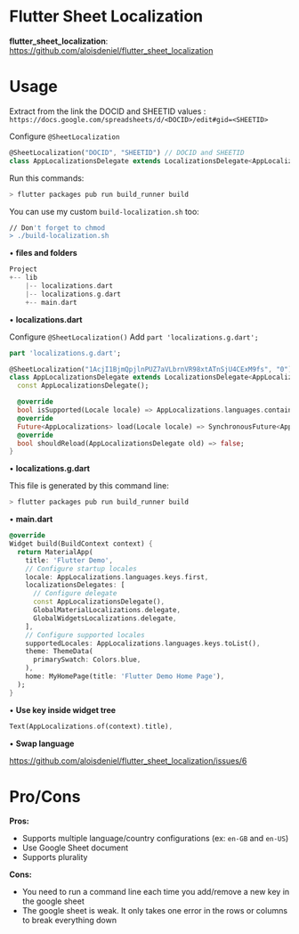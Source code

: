 Flutter Sheet Localization
===============

**flutter_sheet_localization**: https://github.com/aloisdeniel/flutter_sheet_localization

Usage
===============
Extract from the link the DOCID and SHEETID values : `https://docs.google.com/spreadsheets/d/<DOCID>/edit#gid=<SHEETID>`

Configure `@SheetLocalization`
```dart 
@SheetLocalization("DOCID", "SHEETID") // DOCID and SHEETID
class AppLocalizationsDelegate extends LocalizationsDelegate<AppLocalizations> {
```

Run this commands: 
```sh
> flutter packages pub run build_runner build
```

You can use my custom `build-localization.sh` too:
```sh
// Don't forget to chmod
> ./build-localization.sh
```

• **files and folders**
```dart
Project
+-- lib
    |-- localizations.dart
    |-- localizations.g.dart
    +-- main.dart
```
• **localizations.dart**

Configure `@SheetLocalization()`
Add `part 'localizations.g.dart';`
```dart
part 'localizations.g.dart';

@SheetLocalization("1AcjI1BjmQpjlnPUZ7aVLbrnVR98xtATnSjU4CExM9fs", "0")
class AppLocalizationsDelegate extends LocalizationsDelegate<AppLocalizations> {
  const AppLocalizationsDelegate();

  @override
  bool isSupported(Locale locale) => AppLocalizations.languages.containsKey(locale);
  @override
  Future<AppLocalizations> load(Locale locale) => SynchronousFuture<AppLocalizations>(AppLocalizations(locale));
  @override
  bool shouldReload(AppLocalizationsDelegate old) => false;
}
```

• **localizations.g.dart**

This file is generated by this command line:
```sh
> flutter packages pub run build_runner build
```

• **main.dart**
```dart
@override
Widget build(BuildContext context) {
  return MaterialApp(
    title: 'Flutter Demo',
    // Configure startup locales
    locale: AppLocalizations.languages.keys.first,
    localizationsDelegates: [
      // Configure delegate
      const AppLocalizationsDelegate(),
      GlobalMaterialLocalizations.delegate,
      GlobalWidgetsLocalizations.delegate,
    ],
    // Configure supported locales
    supportedLocales: AppLocalizations.languages.keys.toList(),
    theme: ThemeData(
      primarySwatch: Colors.blue,
    ),
    home: MyHomePage(title: 'Flutter Demo Home Page'),
  );
}
```

• **Use key inside widget tree** 
```dart
Text(AppLocalizations.of(context).title),
```

• **Swap language** 

https://github.com/aloisdeniel/flutter_sheet_localization/issues/6

Pro/Cons
===============
**Pros:**
- Supports multiple language/country configurations (ex: `en-GB` and `en-US`)
- Use Google Sheet document
- Supports plurality

**Cons:** 
- You need to run a command line each time you add/remove a new key in the google sheet
- The google sheet is weak. It only takes one error in the rows or columns to break everything down

